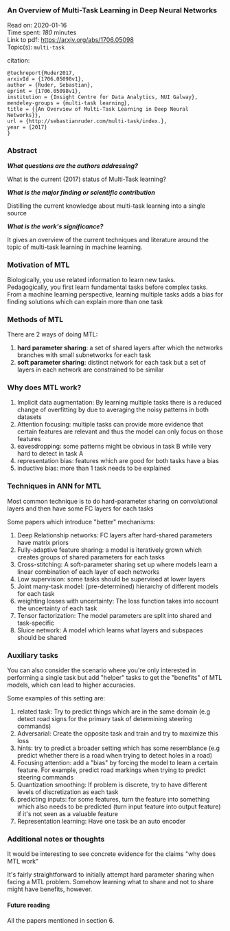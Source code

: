 <!--
{"title": "An Overview of Multi-Task Learning in Deep Neural Networks", "url": "https://arxiv.org/abs/1706.05098", "topics": "multi-task", "date": "2020-01-16", "estimated_minutes": "180"}
-->
### An Overview of Multi-Task Learning in Deep Neural Networks

Read on: 2020-01-16  
Time spent: *180* minutes  
Link to pdf: https://arxiv.org/abs/1706.05098  
Topic(s): `multi-task`

citation:
```
@techreport{Ruder2017,
arxivId = {1706.05098v1},
author = {Ruder, Sebastian},
eprint = {1706.05098v1},
institution = {Insight Centre for Data Analytics, NUI Galway},
mendeley-groups = {multi-task learning},
title = {{An Overview of Multi-Task Learning in Deep Neural Networks}},
url = {http://sebastianruder.com/multi-task/index.},
year = {2017}
}

```

### Abstract

__*What questions are the authors addressing?*__

What is the current (2017) status of Multi-Task learning?  

__*What is the major finding or scientific contribution*__

Distilling the current knowledge about multi-task learning into a single source

__*What is the work's significance?*__

It gives an overview of the current techniques and literature around the topic of
multi-task learning in machine learning.

### Motivation of MTL

Biologically, you use related information to learn new tasks.  
Pedagogically, you first learn fundamental tasks before complex tasks.   
From a machine learning perspective, learning multiple tasks adds a bias for
finding solutions which can explain more than one task    

### Methods of MTL

There are 2 ways of doing MTL:
 1. **hard parameter sharing**: a set of shared layers after which the networks branches with small subnetworks for each task
 2. **soft parameter sharing**: distinct network for each task but a set of layers in each network are constrained to be similar

### Why does MTL work?

1. Implicit data augmentation: By learning multiple tasks there is a reduced
change of overfitting by due to averaging the noisy patterns in both datasets
2. Attention focusing: multiple tasks can provide more evidence that certain
features are relevant and thus the model can only focus on those features
3. eavesdropping: some patterns might be obvious in task B while very hard to
detect in task A
4. representation bias: features which are good for both tasks have a bias
5. inductive bias: more than 1 task needs to be explained

### Techniques in ANN for MTL

Most common technique is to do hard-parameter sharing on convolutional layers
and then have some FC layers for each tasks

Some papers which introduce "better" mechanisms:

1. Deep Relationship networks: FC layers after hard-shared parameters have
matrix priors
2. Fully-adaptive feature sharing: a model is iteratively grown which creates
groups of shared parameters for each tasks
3. Cross-stitching: A soft-parameter sharing set up where models learn a linear combination of
each layer of each networks
4. Low supervision: some tasks should be supervised at lower layers
5. Joint many-task model: (pre-determined) hierarchy of different models for each task
6. weighting losses with uncertainty: The loss function takes into account the
uncertainty of each task
7. Tensor factorization: The model parameters are split into shared and task-specific
8. Sluice network: A model which learns what layers and subspaces should be shared

### Auxiliary tasks

You can also consider the scenario where you're only interested in performing
a single task but add "helper" tasks to get the "benefits" of MTL models, which
can lead to higher accuracies.

Some examples of this setting are:

1. related task: Try to predict things which are in the same domain (e.g detect road signs for the primary task of determining steering commands)
2. Adversarial: Create the opposite task and train and try to maximize this loss
3. hints: try to predict a broader setting which has some resemblance (e.g predict whether there is a road when trying to detect holes in a road)
4. Focusing attention: add a "bias" by forcing the model to learn a certain feature. For example, predict road markings when trying to predict steering
commands
5. Quantization smoothing: If problem is discrete, try to have different levels of discretization as each task  
6. predicting inputs: for some features, turn the feature into something which
also needs to be predicted (turn input feature into output feature) if it's not
seen as a valuable feature
7. Representation learning: Have one task be an auto encoder



### Additional notes or thoughts

It would be interesting to see concrete evidence for the claims "why does MTL work"

It's fairly straightforward to initially attempt hard parameter sharing when
facing a MTL problem. Somehow learning what to share and not to share might have
benefits, however.

#### Future reading

All the papers mentioned in section 6.
